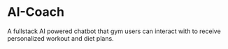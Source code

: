 # AI-Coach
A fullstack AI powered chatbot that gym users can interact with to receive personalized workout and diet plans.
